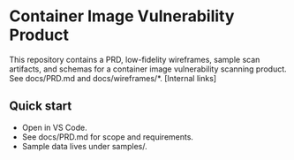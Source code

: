 # Container Image Vulnerability Product

This repository contains a PRD, low-fidelity wireframes, sample scan artifacts, and schemas for a container image vulnerability scanning product. See docs/PRD.md and docs/wireframes/*. [Internal links]

## Quick start
- Open in VS Code.
- See docs/PRD.md for scope and requirements.
- Sample data lives under samples/.

